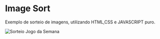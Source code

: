 # Image Sort
Exemplo de sorteio de imagens, utilizando HTML,CSS e JAVASCRIPT puro.

![Sorteio Jogo da Semana](https://user-images.githubusercontent.com/46230483/125464234-05633f5f-f002-4b96-bca4-52fdecd94fcc.gif)

